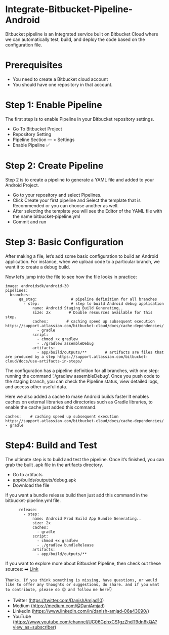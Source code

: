 # Integrate-Bitbucket-Pipeline-Android

Bitbucket pipeline is an Integrated service built on Bitbucket Cloud where we can automatically test, build, and deploy the code based on the configuration file.

# Prerequisites
* You need to create a Bitbucket cloud account
* You should have one repository in that account.

# Step 1: Enable Pipeline
The first step is to enable Pipeline in your Bitbucket repository settings.

* Go To Bitbucket Project
* Repository Setting
* Pipeline Section — > Settings
* Enable Pipeline ✅

# Step 2: Create Pipeline

Step 2 is to create a pipeline to generate a YAML file and added to your Android Project.

* Go to your repository and select Pipelines.
* Click Create your first pipeline and Select the template that is Recommended or you can choose another as well.
* After selecting the template you will see the Editor of the YAML file with the name bitbucket-pipeline.yml
* Commit and run

# Step 3: Basic Configuration
After making a file, let’s add some basic configuration to build an Android application. For instance, when we upload code to a particular branch, we want it to create a debug build.

Now let’s jump into the file to see how the file looks in practice:

```
image: androidsdk/android-30
pipelines:
  branches:
      qa_stag:               # pipeline definition for all branches
        - step:              # step to build Android debug application
            name: Android Staging Build Generating..
            size: 2x        # Double resources available for this step.
            caches:        # caching speed up subsequent execution https://support.atlassian.com/bitbucket-cloud/docs/cache-dependencies/
              - gradle
            script:
              - chmod +x gradlew
              - ./gradlew assembleDebug
            artifacts:
              - app/build/outputs/**        # artifacts are files that are produced by a step https://support.atlassian.com/bitbucket-cloud/docs/use-artifacts-in-steps/
```

The configuration has a pipeline definition for all branches, with one step: running the command ‘./gradlew assembleDebug’. Once you push code to the staging branch, you can check the Pipeline status, view detailed logs, and access other useful data.

Here we also added a cache to make Android builds faster It enables caches on external libraries and directories such as Gradle libraries, to enable the cache just added this command.

```
caches:    # caching speed up subsequent execution https://support.atlassian.com/bitbucket-cloud/docs/cache-dependencies/
- gradle
```

# Step4: Build and Test
The ultimate step is to build and test the pipeline. Once it’s finished, you can grab the built .apk file in the artifacts directory.

* Go to artifacts
* app/builds/outputs/debug.apk
* Download the file

If you want a bundle release build then just add this command in the bitbucket-pipeline.yml file.

```
      release:
        - step:
            name: Android Prod Build App Bundle Generating..
            size: 2x
            caches:
              - gradle
            script:
              - chmod +x gradlew
              - ./gradlew bundleRelease
            artifacts:
              - app/build/outputs/**

```

If you want to explore more about Bitbucket Pipeline, then check out these sources: ➡️ [Link](https://support.atlassian.com/bitbucket-cloud/docs/get-started-with-bitbucket-pipelines/?source=post_page-----01171ddd324e--------------------------------)

```
Thanks, If you think something is missing, have questions, or would like to offer any thoughts or suggestions, do share. and if you want to contribute, please do 😊 and follow me here👇
 ```
 * Twitter (https://twitter.com/DanishAmjad10)
 * Medium (https://medium.com/@DaniAmjad)
 * LinkedIn (https://www.linkedin.com/in/danish-amjad-06a43090/)
 * YouTube (https://www.youtube.com/channel/UC06GphxCS1gzZhdT9dn6kQA?view_as=subscriber)

